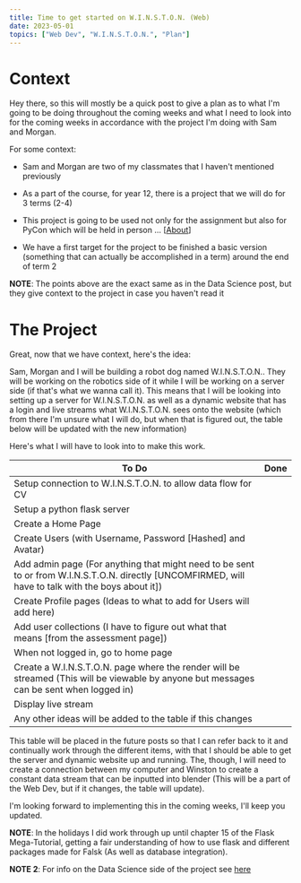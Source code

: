 ```yaml
---
title: Time to get started on W.I.N.S.T.O.N. (Web)
date: 2023-05-01
topics: ["Web Dev", "W.I.N.S.T.O.N.", "Plan"]
---
```


# Context
Hey there, so this will mostly be a quick post to give a plan as to what I'm going to be doing throughout the coming weeks and what I need to look into for the coming weeks in accordance with the project I'm doing with Sam and Morgan.

For some context:

* Sam and Morgan are two of my classmates that I haven't mentioned previously

* As a part of the course, for year 12, there is a project that we will do for 3 terms (2-4)

* This project is going to be used not only for the assignment but also for PyCon which will be held in person ... \[[About](https://2023.pycon.org.au/)\]

* We have a first target for the project to be finished a basic version (something that can actually be accomplished in a term) around the end of term 2

**NOTE**: The points above are the exact same as in the Data Science post, but they give context to the project in case you haven't read it

# The Project
Great, now that we have context, here's the idea:

Sam, Morgan and I will be building a robot dog named W.I.N.S.T.O.N.. They will be working on the robotics side of it while I will be working on a server side (if that's what we wanna call it). This means that I will be looking into setting up a server for W.I.N.S.T.O.N. as well as a dynamic website that has a login and live streams what W.I.N.S.T.O.N. sees onto the website (which from there I'm unsure what I will do, but when that is figured out, the table below will be updated with the new information)

Here's what I will have to look into to make this work.

|To Do|Done|
|-|-|
|Setup connection to W.I.N.S.T.O.N. to allow data flow for CV||
|Setup a python flask server| |
|Create a Home Page| |
|Create Users (with Username, Password [Hashed] and Avatar)||
|Add admin page (For anything that might need to be sent to or from W.I.N.S.T.O.N. directly [UNCOMFIRMED, will have to talk with the boys about it])||
|Create Profile pages (Ideas to what to add for Users will add here)||
|Add user collections (I have to figure out what that means [from the assessment page])||
|When not logged in, go to home page||
|Create a W.I.N.S.T.O.N. page where the render will be streamed (This will be viewable by anyone but messages can be sent when logged in)||
|Display live stream||
|Any other ideas will be added to the table if this changes||

This table will be placed in the future posts so that I can refer back to it and continually work through the different items, with that I should be able to get the server and dynamic website up and running. The, though, I will need to create a connection between my computer and Winston to create a constant data stream that can be inputted into blender (This will be a part of the Web Dev, but if it changes, the table will update).

I'm looking forward to implementing this in the coming weeks, I'll keep you updated.

**NOTE**: In the holidays I did work through up until chapter 15 of the Flask Mega-Tutorial, getting a fair understanding of how to use flask and different packages made for Falsk (As well as database integration).

**NOTE 2**: For info on the Data Science side of the project see [here](https://joush007.github.io/blog/timeToStartDataProject)